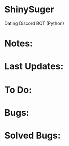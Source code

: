 # ShinySuger
Dating Discord BOT (Python)



# Notes:


# Last Updates:



# To Do:



# Bugs:



# Solved Bugs:
